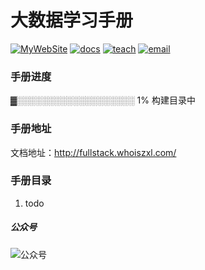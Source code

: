 # 大数据学习手册
[![MyWebSite](https://img.shields.io/badge/我的站点-whoiszxl-blue.svg)](https://whoiszxl.github.io)
[![docs](https://img.shields.io/badge/docs-reference-green.svg)](https://whoiszxl.github.io)
[![teach](https://img.shields.io/badge/教程-BohemianRhapsody-orange.svg)](https://github.com/whoiszxl/KillerQueen)
[![email](https://img.shields.io/badge/email-whoiszxl@gmail.com-red.svg)](https://whoiszxl.github.io)


### 手册进度
▓░░░░░░░░░░░░░░░░░░░ 1% 构建目录中

### 手册地址
文档地址：http://fullstack.whoiszxl.com/

### 手册目录
1. todo


##### 公众号
![公众号](https://oss.whoiszxl.com/qrcode_for_whoisc137_258.jpg)
